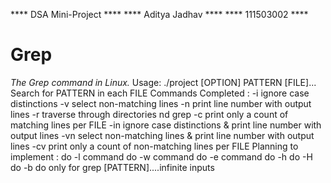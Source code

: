 **** DSA Mini-Project ****
**** Aditya Jadhav ****
**** 111503002 ****
# Grep
*The Grep command in Linux.*
Usage: ./project [OPTION] PATTERN [FILE]...
Search for PATTERN in each FILE
Commands Completed :
 -i  ignore case distinctions
 -v  select non-matching lines
 -n  print line number with output lines
 -r  traverse through directories nd grep
 -c  print only a count of matching lines per FILE
 -in  ignore case distinctions & print line number with output lines
 -vn  select non-matching lines & print line number with output lines
 -cv print only a count of non-matching lines per FILE
Planning to implement :
 do -l command
 do -w command
 do -e command
 do -h
 do -H
 do -b
 do only for grep [PATTERN]....infinite inputs
